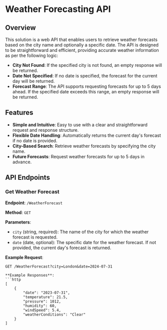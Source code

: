 # Weather Forecasting API

## Overview

This solution is a web API that enables users to retrieve weather forecasts based on the city name and optionally a specific date. The API is designed to be straightforward and efficient, providing accurate weather information as per the following logic:

- **City Not Found**: If the specified city is not found, an empty response will be returned.
- **Date Not Specified**: If no date is specified, the forecast for the current day will be returned.
- **Forecast Range**: The API supports requesting forecasts for up to 5 days ahead. If the specified date exceeds this range, an empty response will be returned.

## Features

- **Simple and Intuitive**: Easy to use with a clear and straightforward request and response structure.
- **Flexible Date Handling**: Automatically returns the current day's forecast if no date is provided.
- **City-Based Search**: Retrieve weather forecasts by specifying the city name.
- **Future Forecasts**: Request weather forecasts for up to 5 days in advance.

## API Endpoints

### Get Weather Forecast

**Endpoint**: `/WeatherForecast`

**Method**: `GET`

**Parameters**:
- `city` (string, required): The name of the city for which the weather forecast is requested.
- `date` (date, optional): The specific date for the weather forecast. If not provided, the current day's forecast is returned.

**Example Request**:
```http
GET /WeatherForecast?city=London&date=2024-07-31

**Example Responses**:
```http
[
    {
        "date": "2023-07-31",
        "temperature": 21.5,
        "pressure": 1012,
        "humidity": 60,
        "windSpeed": 5.4,
        "weatherConditions": "Clear"
    }
]
